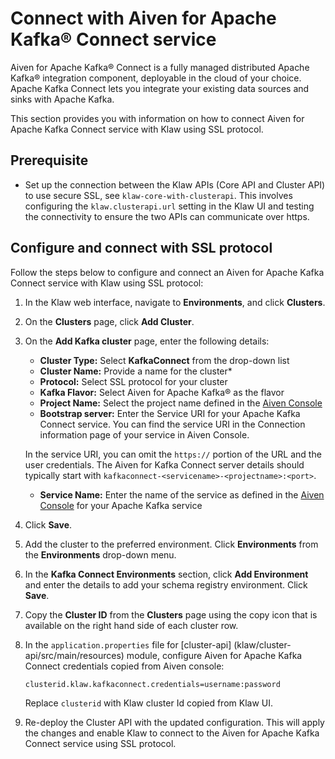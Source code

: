 # Connect with Aiven for Apache Kafka® Connect service

Aiven for Apache Kafka® Connect is a fully managed distributed Apache
Kafka® integration component, deployable in the cloud of your choice.
Apache Kafka Connect lets you integrate your existing data sources and
sinks with Apache Kafka.

This section provides you with information on how to connect Aiven for
Apache Kafka Connect service with Klaw using SSL protocol.

## Prerequisite

-   Set up the connection between the Klaw APIs (Core API and Cluster
    API) to use secure SSL, see
    `klaw-core-with-clusterapi`. This
    involves configuring the `klaw.clusterapi.url` setting in the Klaw
    UI and testing the connectivity to ensure the two APIs can
    communicate over https.

## Configure and connect with SSL protocol

Follow the steps below to configure and connect an Aiven for Apache
Kafka Connect service with Klaw using SSL protocol:

1.  In the Klaw web interface, navigate to **Environments**, and click
    **Clusters**.
2.  On the **Clusters** page, click **Add Cluster**.

3.  On the **Add Kafka cluster** page, enter the following details:
    
    * **Cluster Type:** Select **KafkaConnect** from the drop-down list
    * **Cluster Name:** Provide a name for the cluster* 
    * **Protocol:** Select SSL protocol for your cluster
    * **Kafka Flavor:** Select Aiven for Apache Kafka® as the flavor
    * **Project Name:** Select the project name defined in the [Aiven Console](https://console.aiven.io/) 
    * **Bootstrap server:** Enter the Service URI for your Apache Kafka Connect service. You can find the service URI in the Connection information page of your service in Aiven Console.

    In the service URI, you can omit the `https://` portion of the URL and the user credentials. The Aiven for Kafka Connect server details should typically start with `kafkaconnect-<servicename>-<projectname>:<port>`.

    - **Service Name:** Enter the name of the service as defined in the [Aiven Console](https://console.aiven.io/) for your Apache Kafka service

4. Click **Save**. 

5. Add the cluster to the preferred environment.
Click **Environments** from the **Environments** drop-down menu. 

6. In the **Kafka Connect Environments** section, click **Add Environment**
and enter the details to add your schema registry environment. Click
**Save**.

7. Copy the **Cluster ID** from the **Clusters** page using
the copy icon that is available on the right hand side of each
cluster row. 

8. In the `application.properties` file for [cluster-api] (klaw/cluster-api/src/main/resources) module, configure Aiven for Apache Kafka Connect credentials copied from Aiven console:

    `clusterid.klaw.kafkaconnect.credentials=username:password`

    Replace `clusterid` with Klaw cluster Id copied from Klaw UI.

9.  Re-deploy the Cluster API with the updated configuration. This will
    apply the changes and enable Klaw to connect to the Aiven for Apache
    Kafka Connect service using SSL protocol.
